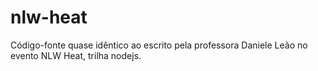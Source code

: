 # nlw-heat

Código-fonte quase idêntico ao escrito pela professora Daniele Leão no evento NLW Heat, trilha nodejs.
